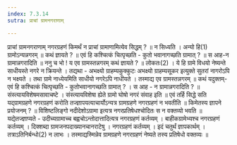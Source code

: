 ```yaml
---
index: 7.3.14
sutra: प्राचां ग्रामनगराणाम्

---
```

प्राचां ग्रामनगराणाम् नगरग्रहणं किमर्थं न प्राचां ग्रामाणामित्येव सिद्धम् ? ॥ न सिध्यति । अन्यो हि(1) ग्रामोऽन्यन्नगरम् ॥ कथं ज्ञायते ? ॥ एवं हि कश्चित्कं चित्पृच्छति - कुतो भवानागच्छति ग्रामात् ? ॥ स आह-न ग्रामान्नगरादिति ॥ ननु च भो ! य एव ग्रामस्तन्नगरम् कथं ज्ञायते ? ॥ लोकतः(2) । ये हि ग्रामे विधयो नेष्यन्ते साधीयस्ते नगरे न क्रियन्ते । तद्यथा  - अभक्ष्यो ग्राहम्यकुक्कुटः अभक्ष्यो ग्राहम्यसूकर इत्युक्ते सुतरां नागरोऽपि न भक्ष्यते । तथा ग्रामे नाध्येयमिति साधीयो नगरेऽपि नाधीयते । तस्माद्य एव ग्रामस्तन्नगरम् ॥ कथं यदुक्तम्- एवं हि कश्चित्कं चित्पृच्छति - कुतोभवानागच्छति ग्रामात् ? । स आह - न ग्रामान्नगरादिति ? ॥ संस्त्यायविशेषमसावाचष्टे । संस्त्यायविशेषा ह्येते ग्रामो घोषो नगरं संवाह इति ॥ एवं तर्हि सिद्धे सति यद्ग्रामग्रहणे नगरग्रहणं करोति तज्ज्ञापयत्याचार्योऽन्यत्र ग्रामग्रहणे नगरग्रहणं न भवतीति ॥ किमेतस्य ज्ञापने प्रयोजनम् ? ॥ विशिष्टलिङ्गो नदीदेशोऽग्रामा इत्यत्र नगरप्रतिषेधश्चोदितः स न वक्तव्यो भवति ॥ यद्येतज्ज्ञाप्यते - उदीच्यग्रामाच्च बह्वचोऽन्तोदात्तादित्यत्र नगरग्रहणं कर्तव्यम् । बाहीकग्रामेभ्यश्च नगरग्रहणं कर्तव्यम् । दिक्शब्दा ग्रामजनपदाख्यानचानराटेषु । नगरग्रहणं कर्तव्यम् । इदं चतुर्थं ज्ञापकार्थम् । तत्राऽतिनिर्बन्धो(2) न लाभः । तस्माद्यस्मिन्नेव ग्रामग्रहणे नगरग्रहणं नेष्यते तस्य प्रतिषेधो वक्तव्यः ॥